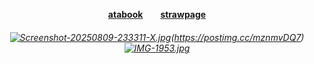 #### <p align="center">[atabook](https://valkyrie.atabook.org)　　[strawpage](https://specialdefenseunit.straw.page)
####

###### <p align="center"> [![Screenshot-20250809-233311-X.jpg](https://i.postimg.cc/wTd8Jtqz/Screenshot-20250809-233311-X.jpg)](https://postimg.cc/c6TbGLtk)(https://postimg.cc/mznmvDQ7) [![IMG-1953.jpg](https://i.postimg.cc/BvmBSmkz/IMG-1953.jpg)](https://postimg.cc/qtC3Qxkc)

